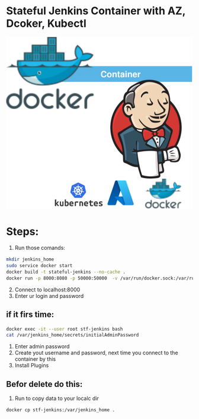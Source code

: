 
<p align="center">
<h1>Stateful Jenkins Container with AZ, Dcoker, Kubectl</h1>
<img src="https://github.com/Joska99/joska/blob/main/docker/stateful-jenkins/diagram.drawio.svg">
</p>

<h1>Steps:</h1>

1. Run those comands:
```bash
mkdir jenkins_home
sudo service docker start 
docker build -t stateful-jenkins --no-cache .
docker run -p 8000:8080 -p 50000:50000  -v /var/run/docker.sock:/var/run/docker.sock -d --name stf-jenkins --restart=on-failure -t stateful-jenkins
```
2. Connect to localhost:8000 
3. Enter ur login and password


<h2>if it firs time:</h2>

```bash
docker exec -it --user root stf-jenkins bash
cat /var/jenkins_home/secrets/initialAdminPassword
```
1. Enter admin password
2. Create yout username and password, next time you connect to the container by this
3. Install Plugins

<h2>Befor delete do this:</h2>

1. Run to copy data to your localc dir
```bash
docker cp stf-jenkins:/var/jenkins_home .
```